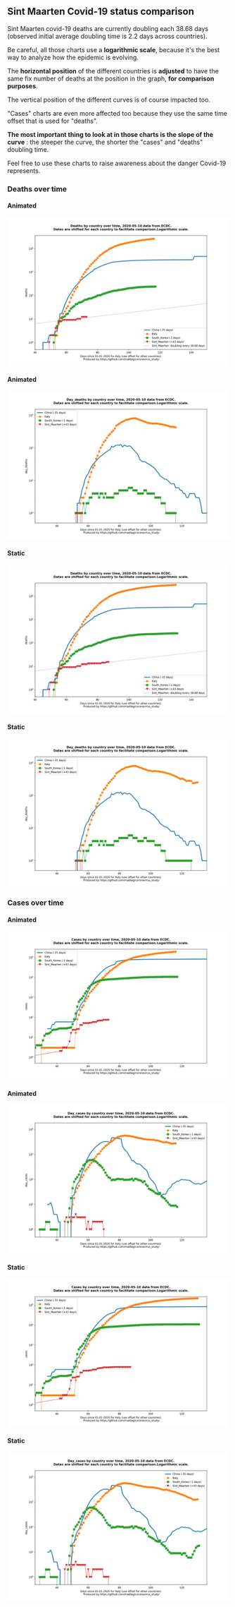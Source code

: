 ## Sint Maarten Covid-19 status comparison 

Sint Maarten covid-19 deaths are currently doubling each 38.68 days (observed initial average doubling time is 2.2 days across countries).



Be careful, all those charts use a **logarithmic scale**, because it's the best way to analyze how the epidemic is evolving.
 
The **horizontal position** of the different countries is **adjusted** to have the same fix number of deaths at the position in the graph, **for comparison purposes**.

The vertical position of the different curves is of course impacted too.

"Cases" charts are even more affected too because they use the same time offset that is used for "deaths".

**The most important thing to look at in those charts is the slope of the curve** : the steeper the curve, the shorter the "cases" and "deaths" doubling time.

Feel free to use these charts to raise awareness about the danger Covid-19 represents. 


 
### Deaths over time
 
#### Animated
![Sint Maarten covid-19 deaths animated chart](https://raw.githubusercontent.com/madlag/coronavirus_study/master/notebooks/graphs/2020-05-10/countries/Sint_Maarten/2020-05-10_Sint_Maarten_deaths.gif "Sint Maarten covid-19 deaths animated chart")   
 
#### Animated
![Sint Maarten covid-19 daily deaths animated chart](https://raw.githubusercontent.com/madlag/coronavirus_study/master/notebooks/graphs/2020-05-10/countries/Sint_Maarten/2020-05-10_Sint_Maarten_day_deaths.gif "Sint Maarten covid-19 day_deaths animated chart")   
 
#### Static
![Sint Maarten covid-19 deaths static chart](https://raw.githubusercontent.com/madlag/coronavirus_study/master/notebooks/graphs/2020-05-10/countries/Sint_Maarten/2020-05-10_Sint_Maarten_deaths.png "Sint Maarten covid-19 deaths static chart")   
 
#### Static
![Sint Maarten covid-19 daily deaths static chart](https://raw.githubusercontent.com/madlag/coronavirus_study/master/notebooks/graphs/2020-05-10/countries/Sint_Maarten/2020-05-10_Sint_Maarten_day_deaths.png "Sint Maarten covid-19 day_deaths static chart")   

 
### Cases over time
 
#### Animated
![Sint Maarten covid-19 cases animated chart](https://raw.githubusercontent.com/madlag/coronavirus_study/master/notebooks/graphs/2020-05-10/countries/Sint_Maarten/2020-05-10_Sint_Maarten_cases.gif "Sint Maarten covid-19 cases animated chart")   
 
#### Animated
![Sint Maarten covid-19 daily cases animated chart](https://raw.githubusercontent.com/madlag/coronavirus_study/master/notebooks/graphs/2020-05-10/countries/Sint_Maarten/2020-05-10_Sint_Maarten_day_cases.gif "Sint Maarten covid-19 day_cases animated chart")   
 
#### Static
![Sint Maarten covid-19 cases static chart](https://raw.githubusercontent.com/madlag/coronavirus_study/master/notebooks/graphs/2020-05-10/countries/Sint_Maarten/2020-05-10_Sint_Maarten_cases.png "Sint Maarten covid-19 cases static chart")   
 
#### Static
![Sint Maarten covid-19 daily cases static chart](https://raw.githubusercontent.com/madlag/coronavirus_study/master/notebooks/graphs/2020-05-10/countries/Sint_Maarten/2020-05-10_Sint_Maarten_day_cases.png "Sint Maarten covid-19 day_cases static chart")   

